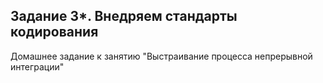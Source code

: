 ## Задание 3*. Внедряем стандарты кодирования
Домашнее задание к занятию "Выстраивание процесса непрерывной интеграции"